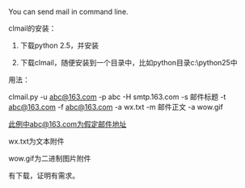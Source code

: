 You can send mail in command line.

clmail的安装：

1. 下载python 2.5，并安装

2. 下载clmail，随便安装到一个目录中，比如python目录c:\python25中

用法：

clmail.py -u abc@163.com -p abc -H smtp.163.com -s 邮件标题 -t abc@163.com -f abc@163.com -a wx.txt -m 邮件正文 -a wow.gif

此例中abc@163.com为假定邮件地址

wx.txt为文本附件

wow.gif为二进制图片附件

有下载，证明有需求。